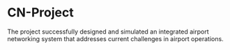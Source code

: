 # CN-Project
The project successfully designed and simulated an integrated airport networking system that addresses current challenges in airport operations.
